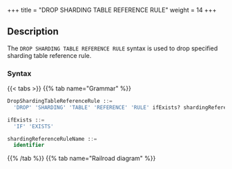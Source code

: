 +++
title = "DROP SHARDING TABLE REFERENCE RULE"
weight = 14
+++

## Description

The `DROP SHARDING TABLE REFERENCE RULE` syntax is used to drop specified sharding table reference rule.

### Syntax

{{< tabs >}}
{{% tab name="Grammar" %}}
```sql
DropShardingTableReferenceRule ::=
  'DROP' 'SHARDING' 'TABLE' 'REFERENCE' 'RULE' ifExists? shardingReferenceRuleName (',' shardingReferenceRuleName)*

ifExists ::=
  'IF' 'EXISTS'

shardingReferenceRuleName ::=
  identifier
```
{{% /tab %}}
{{% tab name="Railroad diagram" %}}
<iframe frameborder="0" name="diagram" id="diagram" width="100%" height="100%"></iframe>
{{% /tab %}}
{{< /tabs >}}

### Supplement

- `ifExists` clause is used for avoid `Sharding reference rule not exists` error.
### Example

- Drop a specified sharding table reference rule

```sql
DROP SHARDING TABLE REFERENCE RULE ref_0;
```

- Drop multiple sharding table reference rules

```sql
DROP SHARDING TABLE REFERENCE RULE ref_0, ref_1;
```

- Drop sharding table reference rule with `ifExists` clause

```sql
DROP SHARDING TABLE REFERENCE RULE IF EXISTS ref_0;
```

### Reserved word

`DROP`, `SHARDING`, `TABLE`, `REFERENCE`, `RULE`

### Related links

- [Reserved word](/en/user-manual/shardingsphere-proxy/distsql/syntax/reserved-word/)
